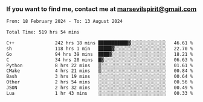 ### If you want to find me, contact me at marsevilspirit@gmail.com

<!--
**marsevilspirit/marsevilspirit** is a ✨ _special_ ✨ repository because its `README.md` (this file) appears on your GitHub profile.

Here are some ideas to get you started:

- 🔭 I’m currently working on ...
- 🌱 I’m currently learning ...
- 👯 I’m looking to collaborate on ...
- 🤔 I’m looking for help with ...
- 💬 Ask me about ...
- 📫 How to reach me: ...
- 😄 Pronouns: ...
- ⚡ Fun fact: ...
-->
<!--START_SECTION:waka-->

```txt
From: 18 February 2024 - To: 13 August 2024

Total Time: 519 hrs 54 mins

C++               242 hrs 18 mins ███████████▓░░░░░░░░░░░░░   46.61 %
sh                118 hrs 1 min   █████▓░░░░░░░░░░░░░░░░░░░   22.70 %
Go                94 hrs 39 mins  ████▓░░░░░░░░░░░░░░░░░░░░   18.21 %
C                 34 hrs 28 mins  █▓░░░░░░░░░░░░░░░░░░░░░░░   06.63 %
Python            8 hrs 22 mins   ▒░░░░░░░░░░░░░░░░░░░░░░░░   01.61 %
CMake             4 hrs 21 mins   ▒░░░░░░░░░░░░░░░░░░░░░░░░   00.84 %
Bash              3 hrs 19 mins   ░░░░░░░░░░░░░░░░░░░░░░░░░   00.64 %
Other             2 hrs 54 mins   ░░░░░░░░░░░░░░░░░░░░░░░░░   00.56 %
JSON              2 hrs 32 mins   ░░░░░░░░░░░░░░░░░░░░░░░░░   00.49 %
Lua               1 hr 43 mins    ░░░░░░░░░░░░░░░░░░░░░░░░░   00.33 %
```

<!--END_SECTION:waka-->
